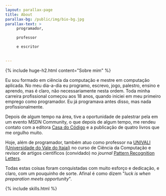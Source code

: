 ```yaml
---
layout: parallax-page
title: About
parallax-bg: /public/img/bio-bg.jpg
parallax-text: >
     programador,

     professor

     e escritor
     
     
---
```


{% include huge-h2.html content="Sobre mim" %} 

Eu sou formado em ciência da computação e mestre em computação aplicada. No meu dia-a-dia eu programo, escrevo, jogo, palestro, ensino e aprendo, mas é claro, não necessariamente nesta ordem.
Toda minha carreira profissional começou aos 18 anos, quando iniciei em meu primeiro emprego como programador. Eu já programava antes disso, mas nada profissionalmente.

Depois de algum tempo na área, tive a oportunidade de palestrar pela em um evento MSDN Community, o que depois de algum tempo, me rendeu contato com a editora [Casa do Código](https://www.casadocodigo.com.br/) e a publicação de quatro livros que me orgulho muito.

Hoje, além de programador, também atuo como professor na [UNIVALI (Universidade do Vale do Itajaí)](https://www.univali.br) no curso de Ciência da Computação e revisor de artigos científicos (convidado) no *journal* [Pattern Recognition Letters](https://www.journals.elsevier.com/pattern-recognition-letters/).

Todas estas coisas foram conquistadas com muito esforço e dedicação, e claro, com um pouquinho de sorte. Afinal é como dizem "*luck is when preparation meets opportunity*".

{% include skills.html %}